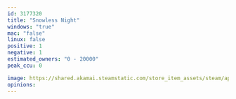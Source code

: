 ```yaml
---
id: 3177320
title: "Snowless Night"
windows: "true"
mac: "false"
linux: false
positive: 1
negative: 1
estimated_owners: "0 - 20000"
peak_ccu: 0

image: https://shared.akamai.steamstatic.com/store_item_assets/steam/apps/3177320/header.jpg?t=1729879068
opinions:
---
```

